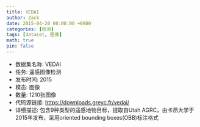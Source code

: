 ```yaml
---
title: VEDAI
author: Zack
date: 2015-04-20 00:00:00 +0800
categories: [检测]
tags: [dataset, 图像]
math: true
pin: false
---
```

- 数据集名称: VEDAI
- 任务: 遥感图像检测
- 发布时间: 2015
- 模态: 图像
- 数量: 1210张图像
- 代码源链接: https://downloads.greyc.fr/vedai/
- 详细描述: 包含9种类型的遥感地物目标，提取自Utah AGRC，由卡昂大学于2015年发布，采用oriented bounding boxes(OBB)标注格式
